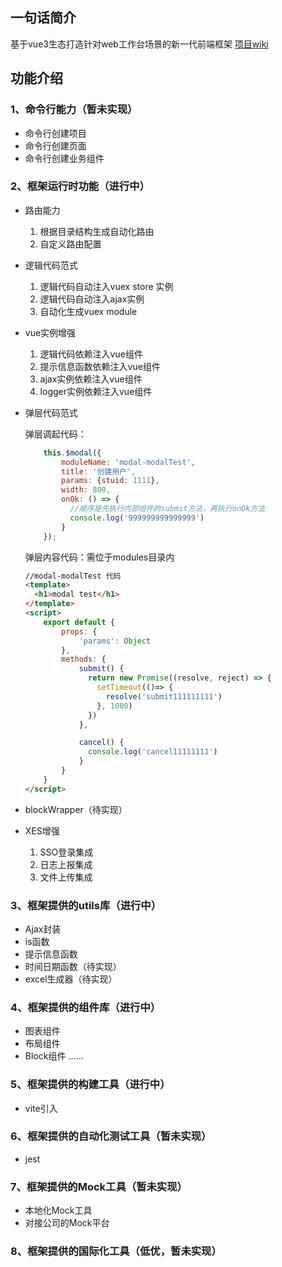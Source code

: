 ## 一句话简介
基于vue3生态打造针对web工作台场景的新一代前端框架
[项目wiki](https://wiki.zhiyinlou.com/pages/viewpage.action?pageId=126791847)


## 功能介绍

### 1、命令行能力（暂未实现）
- 命令行创建项目
- 命令行创建页面
- 命令行创建业务组件


### 2、框架运行时功能（进行中）
- 路由能力
    1. 根据目录结构生成自动化路由
    2. 自定义路由配置

- 逻辑代码范式
    1. 逻辑代码自动注入vuex store 实例
    2. 逻辑代码自动注入ajax实例
    3. 自动化生成vuex module

- vue实例增强
    1. 逻辑代码依赖注入vue组件
    2. 提示信息函数依赖注入vue组件
    3. ajax实例依赖注入vue组件
    4. logger实例依赖注入vue组件

- 弹层代码范式

   弹层调起代码：
    ```js
        this.$modal({
            moduleName: 'modal-modalTest',
            title: '创建用户',
            params: {stuid: 1111},
            width: 800,
            onOk: () => {
              //顺序是先执行内部组件的submit方法，再执行onOk方法
              console.log('999999999999999')
            }
        });

    ````

    弹层内容代码：需位于modules目录内

    ````html
    //modal-modalTest 代码
    <template>
      <h1>modal test</h1>
    </template>
    <script>
        export default {
            props: {
                'params': Object
            },
            methods: {
                submit() {
                  return new Promise((resolve, reject) => {
                    setTimeout(()=> {
                      resolve('submit111111111')
                    }, 1000)
                  })
                },

                cancel() {
                  console.log('cancel11111111')
                }
            }
        }
    </script>
    ````

- blockWrapper（待实现）


- XES增强
    1. SSO登录集成
    2. 日志上报集成
    3. 文件上传集成



### 3、框架提供的utils库（进行中）
- Ajax封装
- is函数
- 提示信息函数
- 时间日期函数（待实现）
- excel生成器（待实现）


### 4、框架提供的组件库（进行中）
- 图表组件
- 布局组件
- Block组件
......


### 5、框架提供的构建工具（进行中）
- vite引入

### 6、框架提供的自动化测试工具（暂未实现）
- jest

### 7、框架提供的Mock工具（暂未实现）
- 本地化Mock工具
- 对接公司的Mock平台

### 8、框架提供的国际化工具（低优，暂未实现）
